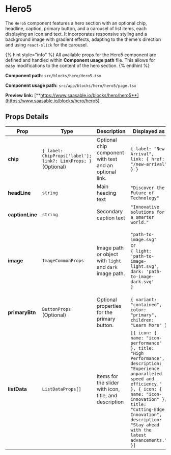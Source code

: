 # Hero5

The `Hero5` component features a hero section with an optional chip, headline, caption, primary button, and a carousel of list items, each displaying an icon and text. It incorporates responsive styling and a background image with gradient effects, adapting to the theme's direction and using `react-slick` for the carousel.

{% hint style="info" %}
All available props for the Hero5 component are defined and handled within **Component usage path** file. This allows for easy modifications to the content of the hero section.
{% endhint %}

**Component path**: `src/blocks/hero/Hero5.tsx`

**Component usage path:**  `src/app/blocks/hero/hero5/page.tsx`

**Preview link:** [**https://www.saasable.io/blocks/hero/hero5**](https://www.saasable.io/blocks/hero/hero5)

## Props Details

| Prop            | Type                                                          | Description                                              | Displayed as                                                                                                                                                                                                                                                          |
| --------------- | ------------------------------------------------------------- | -------------------------------------------------------- | --------------------------------------------------------------------------------------------------------------------------------------------------------------------------------------------------------------------------------------------------------------------- |
| **chip**        | `{ label: ChipProps['label']; link?: LinkProps; }` (Optional) | Optional chip component with text and an optional link.  | `{ label: "New Arrival", link: { href: "/new-arrival" } }`                                                                                                                                                                                                            |
| **headLine**    | `string`                                                      | Main heading text                                        | `"Discover the Future of Technology"`                                                                                                                                                                                                                                 |
| **captionLine** | `string`                                                      | Secondary caption text                                   | `"Innovative solutions for a smarter world."`                                                                                                                                                                                                                         |
| **image**       | `ImageCommonProps`                                            | Image path or object with `light` and `dark` image path. | <p><code>"path-to-image.svg"</code><br> or <br><code>{ light: 'path-to-image-light.svg', dark: 'path-to-image-dark.svg' }</code></p>                                                                                                                                  |
| **primaryBtn**  | `ButtonProps` (Optional)                                      | Optional properties for the primary button.              | `{ variant: "contained", color: "primary", children: "Learn More" }`                                                                                                                                                                                                  |
| **listData**    | `ListDataProps[]`                                             | Items for the slider with icon, title, and description   | `[{ icon: { name: "icon-performance" }, title: "High Performance", description: "Experience unparalleled speed and efficiency." }, { icon: { name: "icon-innovation" }, title: "Cutting-Edge Innovation", description: "Stay ahead with the latest advancements." }]` |
